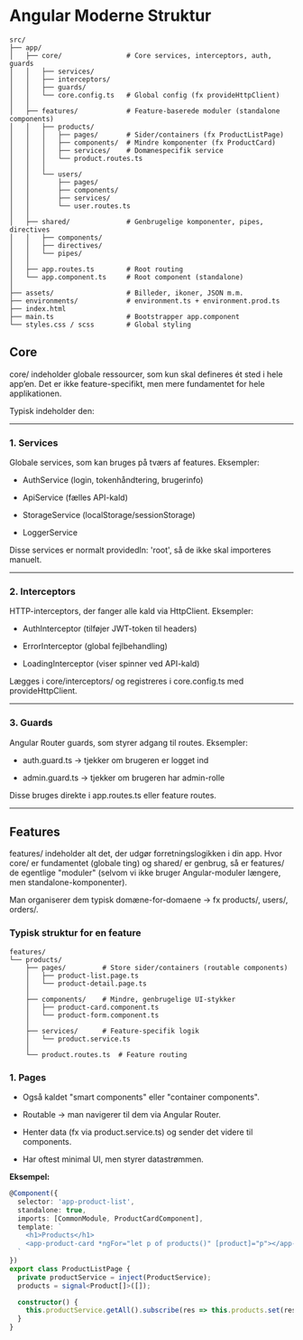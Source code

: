 # Angular Moderne Struktur

```plaintext
src/
├── app/
│   ├── core/                # Core services, interceptors, auth, guards
│   │   ├── services/
│   │   ├── interceptors/
│   │   ├── guards/
│   │   └── core.config.ts   # Global config (fx provideHttpClient)
│   │
│   ├── features/            # Feature-baserede moduler (standalone components)
│   │   ├── products/
│   │   │   ├── pages/       # Sider/containers (fx ProductListPage)
│   │   │   ├── components/  # Mindre komponenter (fx ProductCard)
│   │   │   ├── services/    # Domænespecifik service
│   │   │   └── product.routes.ts
│   │   │
│   │   └── users/
│   │       ├── pages/
│   │       ├── components/
│   │       ├── services/
│   │       └── user.routes.ts
│   │
│   ├── shared/              # Genbrugelige komponenter, pipes, directives
│   │   ├── components/
│   │   ├── directives/
│   │   └── pipes/
│   │
│   ├── app.routes.ts        # Root routing
│   └── app.component.ts     # Root component (standalone)
│
├── assets/                  # Billeder, ikoner, JSON m.m.
├── environments/            # environment.ts + environment.prod.ts
├── index.html
├── main.ts                  # Bootstrapper app.component
└── styles.css / scss        # Global styling
```


## Core
core/ indeholder globale ressourcer, som kun skal defineres ét sted i hele app’en.
Det er ikke feature-specifikt, men mere fundamentet for hele applikationen.

Typisk indeholder den:

---

### 1. Services

Globale services, som kan bruges på tværs af features.
Eksempler:

- AuthService (login, tokenhåndtering, brugerinfo)

- ApiService (fælles API-kald)

- StorageService (localStorage/sessionStorage)

- LoggerService

Disse services er normalt providedIn: 'root', så de ikke skal importeres manuelt.

---

### 2. Interceptors

HTTP-interceptors, der fanger alle kald via HttpClient.
Eksempler:

- AuthInterceptor (tilføjer JWT-token til headers)

- ErrorInterceptor (global fejlbehandling)

- LoadingInterceptor (viser spinner ved API-kald)

Lægges i core/interceptors/ og registreres i core.config.ts med provideHttpClient.

---

### 3. Guards

Angular Router guards, som styrer adgang til routes.
Eksempler:

- auth.guard.ts → tjekker om brugeren er logget ind

- admin.guard.ts → tjekker om brugeren har admin-rolle

Disse bruges direkte i app.routes.ts eller feature routes.

---

## Features
features/ indeholder alt det, der udgør forretningslogikken i din app.
Hvor core/ er fundamentet (globale ting) og shared/ er genbrug, så er features/ de egentlige "moduler" (selvom vi ikke bruger Angular-moduler længere, men standalone-komponenter).

Man organiserer dem typisk domæne-for-domaene → fx products/, users/, orders/.


### Typisk struktur for en feature

```plaintext
features/
└── products/
    ├── pages/         # Store sider/containers (routable components)
    │   ├── product-list.page.ts
    │   └── product-detail.page.ts
    │
    ├── components/    # Mindre, genbrugelige UI-stykker
    │   ├── product-card.component.ts
    │   └── product-form.component.ts
    │
    ├── services/      # Feature-specifik logik
    │   └── product.service.ts
    │
    └── product.routes.ts  # Feature routing
```

### 1. Pages

- Også kaldet "smart components" eller "container components".

- Routable → man navigerer til dem via Angular Router.

- Henter data (fx via product.service.ts) og sender det videre til components.

- Har oftest minimal UI, men styrer datastrømmen.

**Eksempel:**
```ts
@Component({
  selector: 'app-product-list',
  standalone: true,
  imports: [CommonModule, ProductCardComponent],
  template: `
    <h1>Products</h1>
    <app-product-card *ngFor="let p of products()" [product]="p"></app-product-card>
  `
})
export class ProductListPage {
  private productService = inject(ProductService);
  products = signal<Product[]>([]);

  constructor() {
    this.productService.getAll().subscribe(res => this.products.set(res));
  }
}

```

